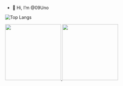 - 👋 Hi, I’m @09Uno

![Top Langs](https://github-readme-stats.vercel.app/api/top-langs/?username=09Uno&theme=tokyonight)
<div>
<a href="https://github.com/username=09Uno">
<img height="180em" src="https://github-readme-stats.vercel.app/api/top-langs/?username=09Uno&layout=compact&langs_count=7&theme=dracula"/>
<img height="180em" src="https://github-readme-stats.vercel.app/api?username=09Uno&show_icons=true&theme=dracula&include_all_commits=true&count_private=true"/>
</div>
